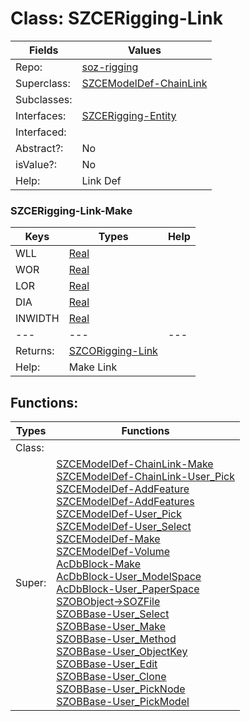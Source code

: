 
# Class:	SZCERigging-Link

| Fields | Values |
| --------- | --------- |
| Repo: | [soz-rigging](/repos/soz-rigging.html) |
| Superclass: | [SZCEModelDef-ChainLink](SZCEModelDef-ChainLink.html) |
| Subclasses: |  |
| Interfaces: | [SZCERigging-Entity](SZCERigging-Entity.html) |
| Interfaced: |  |
| Abstract?: | No |
| isValue?: | No |
| Help: | Link Def |

### SZCERigging-Link-Make

| Keys | Types | Help |
| --------- | --------- | --------- |
| WLL | [Real](Real.html) |  |
| WOR | [Real](Real.html) |  |
| LOR | [Real](Real.html) |  |
| DIA | [Real](Real.html) |  |
| INWIDTH | [Real](Real.html) |  |
| --- | --- | --- |
| Returns: | [SZCORigging-Link](SZCORigging-Link.html) |
| Help: | Make Link |


## Functions:

| Types | Functions |
| --------- | --------- |
| Class: |  |
| Super: | [SZCEModelDef-ChainLink-Make](SZCEModelDef-ChainLink.html) <br> [SZCEModelDef-ChainLink-User_Pick](SZCEModelDef-ChainLink.html) <br> [SZCEModelDef-AddFeature](SZCEModelDef.html) <br> [SZCEModelDef-AddFeatures](SZCEModelDef.html) <br> [SZCEModelDef-User_Pick](SZCEModelDef.html) <br> [SZCEModelDef-User_Select](SZCEModelDef.html) <br> [SZCEModelDef-Make](SZCEModelDef.html) <br> [SZCEModelDef-Volume](SZCEModelDef.html) <br> [AcDbBlock-Make](AcDbBlock.html) <br> [AcDbBlock-User_ModelSpace](AcDbBlock.html) <br> [AcDbBlock-User_PaperSpace](AcDbBlock.html) <br> [SZOBObject->SOZFile](SZOBObject.html) <br> [SZOBBase-User_Select](SZOBBase.html) <br> [SZOBBase-User_Make](SZOBBase.html) <br> [SZOBBase-User_Method](SZOBBase.html) <br> [SZOBBase-User_ObjectKey](SZOBBase.html) <br> [SZOBBase-User_Edit](SZOBBase.html) <br> [SZOBBase-User_Clone](SZOBBase.html) <br> [SZOBBase-User_PickNode](SZOBBase.html) <br> [SZOBBase-User_PickModel](SZOBBase.html) |


